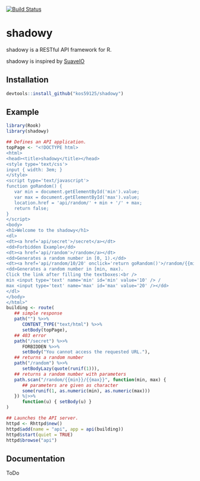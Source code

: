 [![Build Status](https://travis-ci.org/kos59125/shadowy.svg)](https://travis-ci.org/kos59125/shadowy)

shadowy
=======

shadowy is a RESTful API framework for R.

shadowy is inspired by [SuaveIO](http://suave.io/)

Installation
------------

```r
devtools::install_github("kos59125/shadowy")
```

Example
-------

```r
library(Rook)
library(shadowy)

## Defines an API application.
topPage <- "<!DOCTYPE html>
<html>
<head><title>shadowy</title></head>
<style type='text/css'>
input { width: 3em; }
</style>
<script type='text/javascript'>
function goRandom() {
   var min = document.getElementById('min').value;
   var max = document.getElementById('max').value;
   location.href = 'api/random/' + min + '/' + max;
   return false;
}
</script>
<body>
<h1>Welcome to the shadowy</h1>
<dl>
<dt><a href='api/secret'>/secret</a></dt>
<dd>Forbidden Example</dd>
<dt><a href='api/random'>/random</a></dt>
<dd>Generates a random number in [0, 1).</dd>
<dt><a href='api/random/10/20' onclick='return goRandom()'>/random/{{min}}/{{max}}</a></dt>
<dd>Generates a random number in [min, max).
Click the link after filling the textboxes:<br />
min <input type='text' name='min' id='min' value='10' /> /
max <input type='text' name='max' id='max' value='20' /></dd>
</dl>
</body>
</html>"
building <- route(
   ## simple response
   path("") %>>%
      CONTENT_TYPE("text/html") %>>%
      setBody(topPage),
   ## 403 error
   path("/secret") %>>%
      FORBIDDEN %>>%
      setBody("You cannot access the requested URL."),
   ## returns a random number
   path("/random") %>>%
      setBodyLazy(quote(runif(1))),
   ## returns a random number with parameters
   path.scan("/random/{{min}}/{{max}}", function(min, max) {
      ## parameters are given as character
      some(runif(1, as.numeric(min), as.numeric(max)))
   }) %|>>%
      function(u) { setBody(u) }
)

## Launches the API server.
httpd <- Rhttpd$new()
httpd$add(name = "api", app = api(building))
httpd$start(quiet = TRUE)
httpd$browse("api")
```

Documentation
-------------

ToDo
